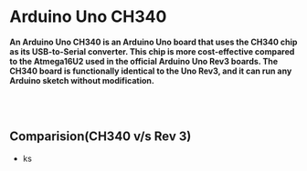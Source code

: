 # Arduino Uno CH340

**<p>An Arduino Uno CH340 is an Arduino Uno board that uses the CH340 chip as its USB-to-Serial converter. This chip is more cost-effective compared to the Atmega16U2 used in the official Arduino Uno Rev3 boards. The CH340 board is functionally identical to the Uno Rev3, and it can run any Arduino sketch without modification. </p>**
<br>
<br>
## Comparision(CH340 v/s Rev 3) ##
- ks

